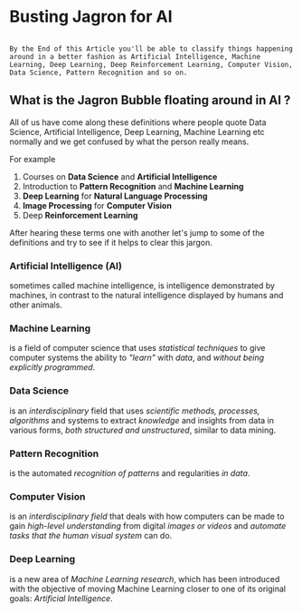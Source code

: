 # Busting Jagron for AI

```A lot of confusing terms are around us all the time, specially if a new person is trying to get into this field of Data.

By the End of this Article you'll be able to classify things happening around in a better fashion as Artificial Intelligence, Machine Learning, Deep Learning, Deep Reinforcement Learning, Computer Vision, Data Science, Pattern Recognition and so on.
```

## What is the Jagron Bubble floating around in AI ?

All of us have come along these definitions where people quote Data Science, Artificial Intelligence, Deep Learning, Machine Learning etc normally and we get confused by what the person really means.

For example
  1. Courses on **Data Science** and **Artificial Intelligence**
  2. Introduction to **Pattern Recognition** and **Machine Learning**
  3. **Deep Learning** for **Natural Language Processing**
  4. **Image Processing** for **Computer Vision**
  5. Deep **Reinforcement Learning**
  
  
After hearing these terms one with another let's jump to some of the definitions and try to see if it helps to clear this jargon.

### Artificial Intelligence (AI)
sometimes called machine intelligence, is intelligence demonstrated by machines, in contrast to the natural intelligence displayed by humans and other animals.


### Machine Learning
is a field of computer science that uses _statistical techniques_ to give computer systems the ability to _"learn"_ with _data_, and _without being explicitly programmed_.


### Data Science
is an _interdisciplinary_ field that uses _scientific methods, processes, algorithms_ and systems to extract _knowledge_ and insights from data in various forms, _both structured and unstructured_,  similar to data mining.


### Pattern Recognition
is the automated _recognition of patterns_ and regularities _in data_.


### Computer Vision
is an _interdisciplinary field_ that deals with how computers can be made to gain _high-level understanding_ from digital _images or videos_ and _automate tasks that the human visual system_ can do.


### Deep Learning
is a new area of _Machine Learning research_, which has been introduced with the objective of moving Machine Learning closer to one of its original goals: _Artificial Intelligence_.
